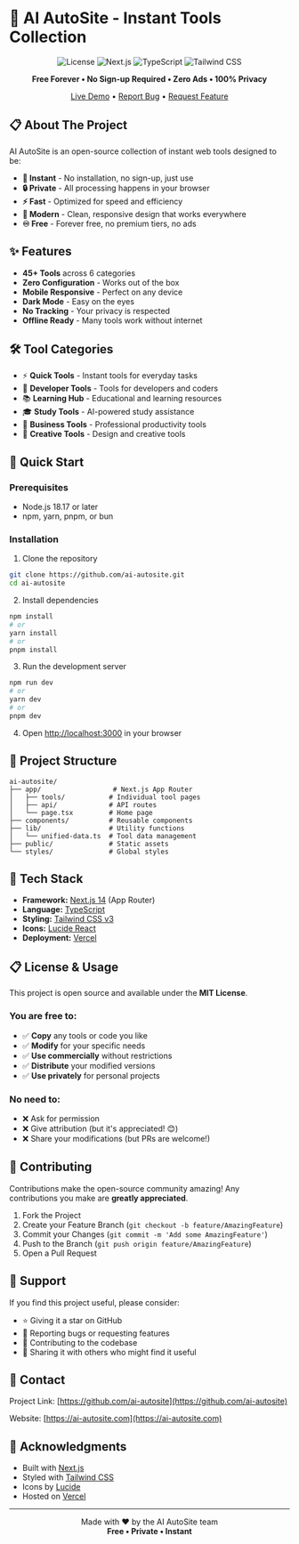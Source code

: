 # 🚀 AI AutoSite - Instant Tools Collection

<div align="center">
  
  ![License](https://img.shields.io/badge/license-MIT-blue.svg)
  ![Next.js](https://img.shields.io/badge/Next.js-14.2.3-black)
  ![TypeScript](https://img.shields.io/badge/TypeScript-5.0-blue)
  ![Tailwind CSS](https://img.shields.io/badge/Tailwind-3.4-38B2AC)
  
  **Free Forever • No Sign-up Required • Zero Ads • 100% Privacy**
  
  [Live Demo](https://ai-autosite.com) • [Report Bug](https://github.com/ai-autosite/issues) • [Request Feature](https://github.com/ai-autosite/issues)

</div>

## 📋 About The Project

AI AutoSite is an open-source collection of instant web tools designed to be:
- **🚀 Instant** - No installation, no sign-up, just use
- **🔒 Private** - All processing happens in your browser
- **⚡ Fast** - Optimized for speed and efficiency
- **🎨 Modern** - Clean, responsive design that works everywhere
- **♾️ Free** - Forever free, no premium tiers, no ads

## ✨ Features

- **45+ Tools** across 6 categories
- **Zero Configuration** - Works out of the box
- **Mobile Responsive** - Perfect on any device
- **Dark Mode** - Easy on the eyes
- **No Tracking** - Your privacy is respected
- **Offline Ready** - Many tools work without internet

## 🛠️ Tool Categories

- ⚡ **Quick Tools** - Instant tools for everyday tasks
- 🔧 **Developer Tools** - Tools for developers and coders
- 📚 **Learning Hub** - Educational and learning resources
- 🎓 **Study Tools** - AI-powered study assistance
- 💼 **Business Tools** - Professional productivity tools
- 🎨 **Creative Tools** - Design and creative tools

## 🚀 Quick Start

### Prerequisites

- Node.js 18.17 or later
- npm, yarn, pnpm, or bun

### Installation

1. Clone the repository
```bash
git clone https://github.com/ai-autosite.git
cd ai-autosite
```

2. Install dependencies
```bash
npm install
# or
yarn install
# or
pnpm install
```

3. Run the development server
```bash
npm run dev
# or
yarn dev
# or
pnpm dev
```

4. Open [http://localhost:3000](http://localhost:3000) in your browser

## 📁 Project Structure

```
ai-autosite/
├── app/                  # Next.js App Router
│   ├── tools/           # Individual tool pages
│   ├── api/             # API routes
│   └── page.tsx         # Home page
├── components/          # Reusable components
├── lib/                 # Utility functions
│   └── unified-data.ts  # Tool data management
├── public/              # Static assets
└── styles/              # Global styles
```

## 🎯 Tech Stack

- **Framework:** [Next.js 14](https://nextjs.org/) (App Router)
- **Language:** [TypeScript](https://www.typescriptlang.org/)
- **Styling:** [Tailwind CSS v3](https://tailwindcss.com/)
- **Icons:** [Lucide React](https://lucide.dev/)
- **Deployment:** [Vercel](https://vercel.com/)

## 📋 License & Usage

This project is open source and available under the **MIT License**.

### You are free to:
- ✅ **Copy** any tools or code you like
- ✅ **Modify** for your specific needs
- ✅ **Use commercially** without restrictions
- ✅ **Distribute** your modified versions
- ✅ **Use privately** for personal projects

### No need to:
- ❌ Ask for permission
- ❌ Give attribution (but it's appreciated! 😊)
- ❌ Share your modifications (but PRs are welcome!)

## 🤝 Contributing

Contributions make the open-source community amazing! Any contributions you make are **greatly appreciated**.

1. Fork the Project
2. Create your Feature Branch (`git checkout -b feature/AmazingFeature`)
3. Commit your Changes (`git commit -m 'Add some AmazingFeature'`)
4. Push to the Branch (`git push origin feature/AmazingFeature`)
5. Open a Pull Request

## 🌟 Support

If you find this project useful, please consider:
- ⭐ Giving it a star on GitHub
- 🐛 Reporting bugs or requesting features
- 📝 Contributing to the codebase
- 💬 Sharing it with others who might find it useful

## 📧 Contact

Project Link: [https://github.com/ai-autosite](https://github.com/ai-autosite)

Website: [https://ai-autosite.com](https://ai-autosite.com)

## 🙏 Acknowledgments

- Built with [Next.js](https://nextjs.org/)
- Styled with [Tailwind CSS](https://tailwindcss.com/)
- Icons by [Lucide](https://lucide.dev/)
- Hosted on [Vercel](https://vercel.com/)

---

<div align="center">
  Made with ❤️ by the AI AutoSite team
  <br>
  <strong>Free • Private • Instant</strong>
</div>